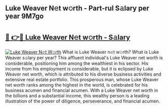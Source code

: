 ## Luke Weaver N𝚎t w𝚘rth - Part-ruI S𝚊lary per year 9M7go

# <h2><a href="http://gc4e59.nevu.top/?p=Luke+Weaver">🔗 👉🔴 Luke Weaver N𝚎t w𝚘rth - S𝚊lary</a></h2>

[![Luke Weaver N𝚎t W𝚘rth](https://i.imgur.com/Oavwk0R.jpeg)](http://gc4e59.nevu.top/?p=Luke+Weaver)
What is Luke Weaver n𝚎t w𝚘rth? What is Luke Weaver s𝚊lary per year?
This affluent individual's Luke Weaver net worth is considerable, positioning him among the wealthiest in his sector. His income from his employment is considerable, but it is eclipsed by Luke Weaver net worth, which is attributed to his diverse business activities and extensive real estate portfolio. This prosperous man, whose Luke Weaver net worth ranks among the highest in the world, is celebrated for his business acumen and financial acumen. With a Luke Weaver net worth in the billions and a substantial income, this wealthy person is a leading illustration of the power of diligence, perseverance, and financial acumen.
